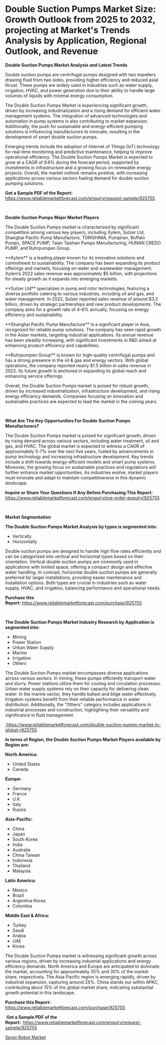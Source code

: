 <p><h1>Double Suction Pumps Market Size: Growth Outlook from 2025 to 2032, projecting at Market's Trends Analysis by Application, Regional Outlook, and Revenue</h1></p><p><strong>Double Suction Pumps Market Analysis and Latest Trends</strong></p>
<p><p>Double suction pumps are centrifugal pumps designed with two impellers drawing fluid from two sides, providing higher efficiency and reduced axial thrust. These pumps are widely used in industries such as water supply, irrigation, HVAC, and power generation due to their ability to handle large volumes of liquids with minimal energy consumption. </p><p>The Double Suction Pumps Market is experiencing significant growth, driven by increasing industrialization and a rising demand for efficient water management systems. The integration of advanced technologies and automation in pump systems is also contributing to market expansion. Additionally, the push for sustainable and energy-efficient pumping solutions is influencing manufacturers to innovate, resulting in the development of smart double suction pumps.</p><p>Emerging trends include the adoption of Internet of Things (IoT) technology for real-time monitoring and predictive maintenance, helping to improve operational efficiency. The Double Suction Pumps Market is expected to grow at a CAGR of 9.6% during the forecast period, supported by investments in infrastructure and a growing focus on renewable energy projects. Overall, the market outlook remains positive, with increasing applications across various sectors fueling demand for double suction pumping solutions.</p></p>
<p><strong>Get a Sample PDF of the Report:&nbsp;</strong> <a href="https://www.reliablemarketforecast.com/enquiry/request-sample/925755?utm_campaign=3178&utm_medium=2&utm_source=Github&utm_content=ia&utm_term=09042025&utm_id=double-suction-pumps">https://www.reliablemarketforecast.com/enquiry/request-sample/925755</a></p>
<p>&nbsp;</p>
<p><strong>Double Suction Pumps Major Market Players</strong></p>
<p><p>The Double Suction Pumps market is characterized by significant competition among various key players, including Xylem, Sulzer Ltd, Shanghai Pacific Pump Manufacture, TORISHIMA, Pumpiran, Buffalo Pumps, SPACE PUMP, Taian Taishan Pumps Manufacturing, HUNAN CREDO PUMP, and Ruhrpumpen Group. </p><p>**Xylem** is a leading player known for its innovative solutions and commitment to sustainability. The company has been expanding its product offerings and markets, focusing on water and wastewater management. Xylem’s 2022 sales revenue was approximately $5 billion, with projections for steady growth as it expands into emerging markets.</p><p>**Sulzer Ltd** specializes in pump and rotor technologies, featuring a diverse portfolio catering to various industries, including oil and gas, and water management. In 2022, Sulzer reported sales revenue of around $3.2 billion, driven by strategic partnerships and new product developments. The company aims for a growth rate of 4-6% annually, focusing on energy efficiency and sustainability.</p><p>**Shanghai Pacific Pump Manufacture** is a significant player in Asia, recognized for reliable pump solutions. The company has seen rapid growth in the Asian markets, targeting industrial applications. Its annual revenue has been steadily increasing, with significant investments in R&D aimed at enhancing product efficiency and capabilities.</p><p>**Ruhrpumpen Group** is known for high-quality centrifugal pumps and has a strong presence in the oil & gas and energy sectors. With global operations, the company reported nearly $1.5 billion in sales revenue in 2022. Its future growth is anchored in expanding its global reach and enhancing service offerings.</p><p>Overall, the Double Suction Pumps market is poised for robust growth, driven by increased industrialization, infrastructure development, and rising energy efficiency demands. Companies focusing on innovation and sustainable practices are expected to lead the market in the coming years.</p></p>
<p>&nbsp;</p>
<p><strong>What Are The Key Opportunities For Double Suction Pumps Manufacturers?</strong></p>
<p><p>The Double Suction Pumps market is poised for significant growth, driven by rising demand across various sectors, including water treatment, oil and gas, and HVAC. The global market is expected to witness a CAGR of approximately 5-7% over the next five years, fueled by advancements in pump technology and increasing infrastructure development. Key trends include a shift towards energy-efficient models and smart pump systems. Moreover, the growing focus on sustainable practices and regulations will further enhance market opportunities. As industries evolve, market players must innovate and adapt to maintain competitiveness in this dynamic landscape.</p></p>
<p><strong>Inquire or Share Your Questions If Any Before Purchasing This Report:</strong> <a href="https://www.reliablemarketforecast.com/enquiry/pre-order-enquiry/925755?utm_campaign=3178&utm_medium=2&utm_source=Github&utm_content=ia&utm_term=09042025&utm_id=double-suction-pumps">https://www.reliablemarketforecast.com/enquiry/pre-order-enquiry/925755</a></p>
<p>&nbsp;</p>
<p><strong>Market Segmentation</strong></p>
<p><strong>The Double Suction Pumps Market Analysis by types is segmented into:</strong></p>
<p><ul><li>Vertically</li><li>Horizontally</li></ul></p>
<p><p>Double suction pumps are designed to handle high flow rates efficiently and can be categorized into vertical and horizontal types based on their orientation. Vertical double suction pumps are commonly used in applications with limited space, offering a compact design and effective water handling. In contrast, horizontal double suction pumps are generally preferred for larger installations, providing easier maintenance and installation options. Both types are crucial in industries such as water supply, HVAC, and irrigation, balancing performance and operational needs.</p></p>
<p><strong>Purchase this Report:&nbsp;</strong><a href="https://www.reliablemarketforecast.com/purchase/925755?utm_campaign=3178&utm_medium=2&utm_source=Github&utm_content=ia&utm_term=09042025&utm_id=double-suction-pumps">https://www.reliablemarketforecast.com/purchase/925755</a></p>
<p>&nbsp;</p>
<p><strong>The Double Suction Pumps Market Industry Research by Application is segmented into:</strong></p>
<p><ul><li>Mining</li><li>Power Station</li><li>Urban Water Supply</li><li>Marine</li><li>Irrigation</li><li>Others</li></ul></p>
<p><p>The Double Suction Pumps market encompasses diverse applications across various sectors. In mining, these pumps efficiently transport water and slurry. Power stations utilize them for cooling and circulation processes. Urban water supply systems rely on their capacity for delivering clean water. In the marine sector, they handle ballast and bilge water effectively. Irrigation systems benefit from their reliable performance in water distribution. Additionally, the "Others" category includes applications in industrial processes and construction, highlighting their versatility and significance in fluid management.</p></p>
<p><a href="https://www.reliablemarketforecast.com/double-suction-pumps-market-in-global-r925755?utm_campaign=3178&utm_medium=2&utm_source=Github&utm_content=ia&utm_term=09042025&utm_id=double-suction-pumps">&nbsp;https://www.reliablemarketforecast.com/double-suction-pumps-market-in-global-r925755</a></p>
<p><strong>In terms of Region, the Double Suction Pumps Market Players available by Region are:</strong></p>
<p>
    <p> <strong> North America: </strong>
        <ul>
            <li>United States</li>
            <li>Canada</li>
        </ul>
        </p> 
    <p> <strong> Europe: </strong>
        <ul>
            <li>Germany</li>
            <li>France</li>
            <li>U.K.</li>
            <li>Italy</li>
            <li>Russia</li>
        </ul>
        </p> 
    <p> <strong> Asia-Pacific: </strong>
        <ul>
            <li>China</li>
            <li>Japan</li>
            <li>South Korea</li>
            <li>India</li>
            <li>Australia</li>
            <li>China Taiwan</li>
            <li>Indonesia</li>
            <li>Thailand</li>
            <li>Malaysia</li>
        </ul>
        </p> 
    <p> <strong> Latin America: </strong>
        <ul>
            <li>Mexico</li>
            <li>Brazil</li>
            <li>Argentina Korea</li>
            <li>Colombia</li>
        </ul>
        </p> 
    <p> <strong> Middle East & Africa: </strong>
        <ul>
            <li>Turkey</li>
            <li>Saudi</li>
            <li>Arabia</li>
            <li>UAE</li>
            <li>Korea</li>
        </ul>
    </p>
    </p>
<p><p>The Double Suction Pumps market is witnessing significant growth across various regions, driven by increasing industrial applications and energy efficiency demands. North America and Europe are anticipated to dominate the market, accounting for approximately 35% and 30% of the market share, respectively. The Asia-Pacific region is emerging rapidly, driven by industrial expansion, capturing around 25%. China stands out within APAC, contributing about 15% of the global market share, indicating substantial growth potential in this landscape.</p></p>
<p><strong>Purchase this Report: </strong><a href="https://www.reliablemarketforecast.com/purchase/925755?utm_campaign=3178&utm_medium=2&utm_source=Github&utm_content=ia&utm_term=09042025&utm_id=double-suction-pumps">https://www.reliablemarketforecast.com/purchase/925755</a></p>
<p>&nbsp;<strong>Get a Sample PDF of the Report:&nbsp;&nbsp;</strong><a href="https://www.reliablemarketforecast.com/enquiry/request-sample/925755?utm_campaign=3178&utm_medium=2&utm_source=Github&utm_content=ia&utm_term=09042025&utm_id=double-suction-pumps">https://www.reliablemarketforecast.com/enquiry/request-sample/925755</a></p>
<p><strong></strong></p>
<p><p><a href="https://github.com/mayabungard8092/Market-Research-Report-List-1/blob/main/spray-robot-market.md?utm_campaign=3178&utm_medium=2&utm_source=Github&utm_content=ia&utm_term=09042025&utm_id=double-suction-pumps">Spray Robot Market</a></p></p>